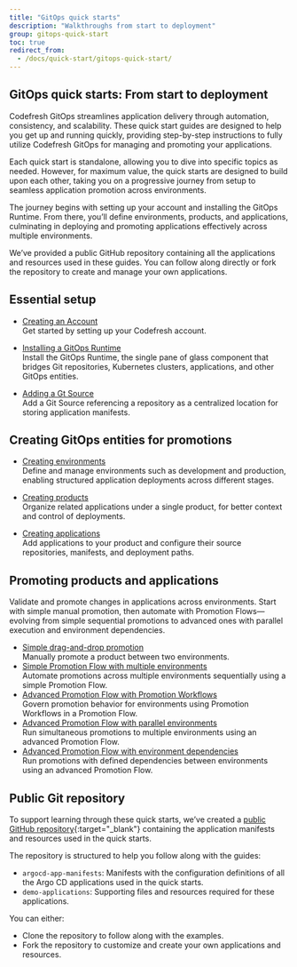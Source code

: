 ```yaml
---
title: "GitOps quick starts"
description: "Walkthroughs from start to deployment"
group: gitops-quick-start
toc: true
redirect_from:
  - /docs/quick-start/gitops-quick-start/
---
```


## GitOps quick starts: From start to deployment 
Codefresh GitOps streamlines application delivery through automation, consistency, and scalability. These quick start guides are designed to help you get up and running quickly, providing step-by-step instructions to fully utilize Codefresh GitOps for managing and promoting your applications.

Each quick start is standalone, allowing you to dive into specific topics as needed. However, for maximum value, the quick starts are designed to build upon each other, taking you on a progressive journey from setup to seamless application promotion across environments.

The journey begins with setting up your account and installing the GitOps Runtime. From there, you’ll define environments, products, and applications, culminating in deploying and promoting applications effectively across multiple environments.

We’ve provided a public GitHub repository containing all the applications and resources used in these guides. You can follow along directly or fork the repository to create and manage your own applications.



## Essential setup

* [Creating an Account]({{site.baseurl}}/docs/gitops-quick-start/create-codefresh-account/)  
  Get started by setting up your Codefresh account.

* [Installing a GitOps Runtime]({{site.baseurl}}/docs/gitops-quick-start/runtime/)    
  Install the GitOps Runtime, the single pane of glass component that bridges Git repositories, Kubernetes clusters, applications, and other GitOps entities.

* [Adding a Gt Source]({{site.baseurl}}/docs/gitops-quick-start/create-git-source/)    
  Add a Git Source referencing a repository as a centralized location for storing application manifests.

## Creating GitOps entities for promotions
* [Creating environments]({{site.baseurl}}/docs/gitops-quick-start/quick-start-gitops-environments/)  
  Define and manage environments such as development and production, enabling structured application deployments across different stages.

* [Creating products]({{site.baseurl}}/docs/gitops-quick-start/quick-start-product-create/)  
  Organize related applications under a single product, for better context and control of deployments.

* [Creating applications]({{site.baseurl}}/docs/gitops-quick-start/create-app-ui/)   
  Add applications to your product and configure their source repositories, manifests, and deployment paths.

<!--- * [Exploring the Product Dashboard for applications]({{site.baseurl}}/docs/gitops-quick-start/products/create-app-ui/)   
  Add applications to your product and configure their source repositories, manifests, and deployment paths. -->

## Promoting products and applications

Validate and promote changes in applications across environments.
Start with simple manual promotion, then automate with Promotion Flows—evolving from simple sequential promotions to advanced ones with parallel execution and environment dependencies.

* [Simple drag-and-drop promotion]({{site.baseurl}}/docs/gitops-quick-start/drag-and-drop/)  
  Manually promote a product between two environments.
* [Simple Promotion Flow with multiple environments]({{site.baseurl}}/docs/gitops-quick-start/multi-env-sequential-flow/)  
  Automate promotions across multiple environments sequentially using a simple Promotion Flow.
* [Advanced Promotion Flow with Promotion Workflows]({{site.baseurl}}/docs/git/docs/gitops-quick-start/policy-multi-env-promotion/)  
  Govern promotion behavior for environments using Promotion Workflows in a Promotion Flow.
* [Advanced Promotion Flow with parallel environments]({{site.baseurl}}/docs/gitops-quick-start/parallel-multi-env-promotion/)  
  Run simultaneous promotions to multiple environments using an advanced Promotion Flow.
* [Advanced Promotion Flow with environment dependencies]({{site.baseurl}}/docs/gitops-quick-start/dependency-multi-env-promotion/)  
  Run promotions with defined dependencies between environments using an advanced Promotion Flow.


  

## Public Git repository

To support learning through these quick starts, we’ve created a [public GitHub repository](https://github.com/codefresh-sandbox/codefresh-quickstart-demo){:target="\_blank"} containing the application manifests and resources used in the quick starts.

The repository is structured to help you follow along with the guides:
* `argocd-app-manifests`: Manifests with the configuration definitions of all the Argo CD applications used in the quick starts.
* `demo-applications`: Supporting files and resources required for these applications.

You can either:
* Clone the repository to follow along with the examples.
* Fork the repository to customize and create your own applications and resources.



